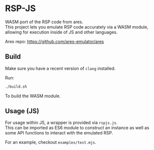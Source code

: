 # RSP-JS

WASM port of the RSP code from ares.<br/>
This project lets you emulate RSP code accurately via a WASM module,<br>
allowing for execution inside of JS and other languages.

Ares repo: https://github.com/ares-emulator/ares

## Build

Make sure you have a recent version of `clang` installed.

Run: 
```bash
./build.sh
```
To build the WASM module.

## Usage (JS)

For usage within JS, a wrapper is provided via `rspjs.js`.<br/>
This can be imported as ES6 module to construct an instance as well as some API functions to interact with the emulated RSP.

For an example, checkout `examples/test.mjs`.